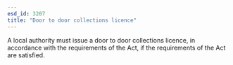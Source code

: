 ```yaml
---
esd_id: 3207
title: "Door to door collections licence"
---
```


A local authority must issue a door to door collections licence, in accordance with the requirements of the Act, if the requirements of the Act are satisfied.

